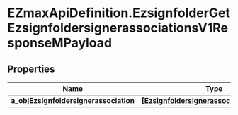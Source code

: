 # EZmaxApiDefinition.EzsignfolderGetEzsignfoldersignerassociationsV1ResponseMPayload

## Properties

Name | Type | Description | Notes
------------ | ------------- | ------------- | -------------
**a_objEzsignfoldersignerassociation** | [**[EzsignfoldersignerassociationResponse]**](EzsignfoldersignerassociationResponse.md) |  | 



